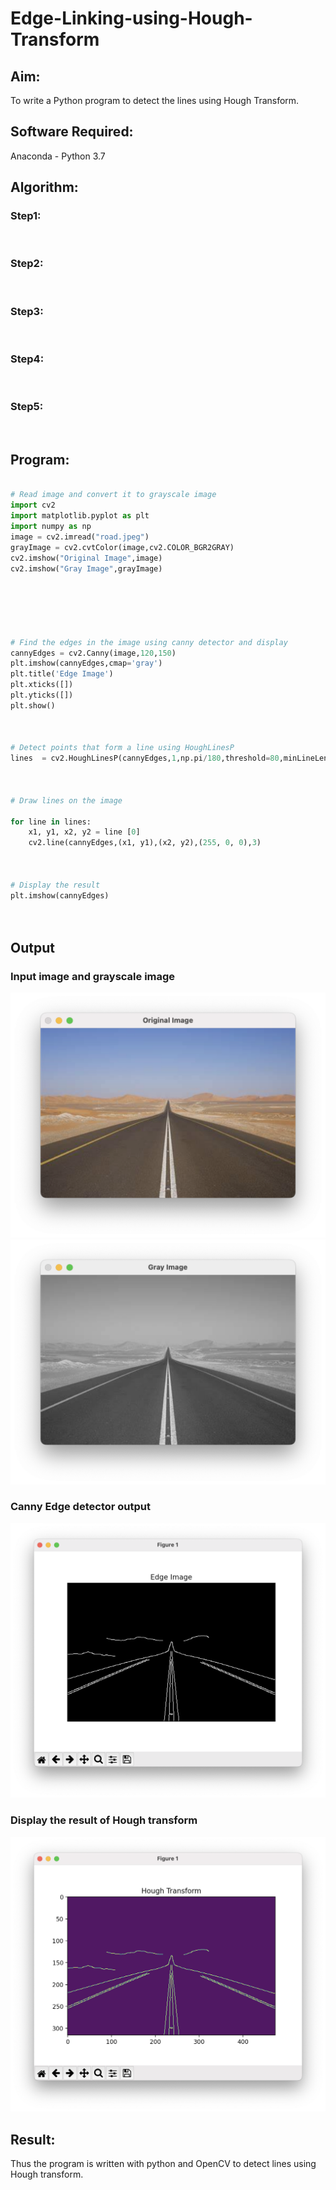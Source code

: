 # Edge-Linking-using-Hough-Transform
## Aim:
To write a Python program to detect the lines using Hough Transform.

## Software Required:
Anaconda - Python 3.7

## Algorithm:
### Step1:
<br>

### Step2:
<br>

### Step3:
<br>

### Step4:
<br>

### Step5:
<br>


## Program:
```Python

# Read image and convert it to grayscale image
import cv2
import matplotlib.pyplot as plt
import numpy as np
image = cv2.imread("road.jpeg")
grayImage = cv2.cvtColor(image,cv2.COLOR_BGR2GRAY)
cv2.imshow("Original Image",image)
cv2.imshow("Gray Image",grayImage)






# Find the edges in the image using canny detector and display
cannyEdges = cv2.Canny(image,120,150)
plt.imshow(cannyEdges,cmap='gray')
plt.title('Edge Image')
plt.xticks([])
plt.yticks([])
plt.show()



# Detect points that form a line using HoughLinesP
lines  = cv2.HoughLinesP(cannyEdges,1,np.pi/180,threshold=80,minLineLength = 50,maxLineGap = 250)



# Draw lines on the image

for line in lines:
    x1, y1, x2, y2 = line [0]
    cv2.line(cannyEdges,(x1, y1),(x2, y2),(255, 0, 0),3)



# Display the result
plt.imshow(cannyEdges)




```
## Output

### Input image and grayscale image
![](originalImage.png)
![](grayImage.png)
### Canny Edge detector output
![](EdgeImage.png)


### Display the result of Hough transform
![](houghTransform.png)


## Result:
Thus the program is written with python and OpenCV to detect lines using Hough transform. 
